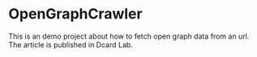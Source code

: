 # OpenGraphCrawler
This is an demo project about how to fetch open graph data from an url.<br>
The article is published in Dcard Lab. 
